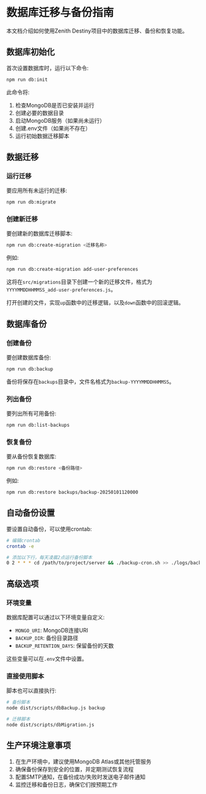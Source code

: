 # 数据库迁移与备份指南

本文档介绍如何使用Zenith Destiny项目中的数据库迁移、备份和恢复功能。

## 数据库初始化

首次设置数据库时，运行以下命令:

```bash
npm run db:init
```

此命令将:
1. 检查MongoDB是否已安装并运行
2. 创建必要的数据目录
3. 启动MongoDB服务（如果尚未运行）
4. 创建.env文件（如果尚不存在）
5. 运行初始数据迁移脚本

## 数据迁移

### 运行迁移

要应用所有未运行的迁移:

```bash
npm run db:migrate
```

### 创建新迁移

要创建新的数据库迁移脚本:

```bash
npm run db:create-migration <迁移名称>
```

例如:

```bash
npm run db:create-migration add-user-preferences
```

这将在`src/migrations`目录下创建一个新的迁移文件，格式为`YYYYMMDDHHMMSS_add-user-preferences.js`。

打开创建的文件，实现`up`函数中的迁移逻辑，以及`down`函数中的回滚逻辑。

## 数据库备份

### 创建备份

要创建数据库备份:

```bash
npm run db:backup
```

备份将保存在`backups`目录中，文件名格式为`backup-YYYYMMDDHHMMSS`。

### 列出备份

要列出所有可用备份:

```bash
npm run db:list-backups
```

### 恢复备份

要从备份恢复数据库:

```bash
npm run db:restore <备份路径>
```

例如:

```bash
npm run db:restore backups/backup-20250101120000
```

## 自动备份设置

要设置自动备份，可以使用crontab:

```bash
# 编辑crontab
crontab -e

# 添加以下行，每天凌晨2点运行备份脚本
0 2 * * * cd /path/to/project/server && ./backup-cron.sh >> ./logs/backup.log 2>&1
```

## 高级选项

### 环境变量

数据库配置可以通过以下环境变量自定义:

- `MONGO_URI`: MongoDB连接URI
- `BACKUP_DIR`: 备份目录路径
- `BACKUP_RETENTION_DAYS`: 保留备份的天数

这些变量可以在`.env`文件中设置。

### 直接使用脚本

脚本也可以直接执行:

```bash
# 备份脚本
node dist/scripts/dbBackup.js backup

# 迁移脚本
node dist/scripts/dbMigration.js
```

## 生产环境注意事项

1. 在生产环境中，建议使用MongoDB Atlas或其他托管服务
2. 确保备份保存到安全的位置，并定期测试恢复流程
3. 配置SMTP通知，在备份成功/失败时发送电子邮件通知
4. 监控迁移和备份日志，确保它们按预期工作 